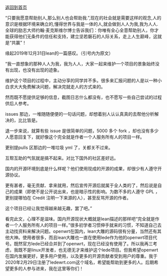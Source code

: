 [返回到首页](https://ledewrt.github.io/)   

“只要我愿意帮助别人,那么别人也会帮助我.”,现在的社会就是需要这样的观念,人的意识是根据环境来确立的,懂得世界与我是一体的人,就会做到人人为我,我为人人.全球的励志大师约翰·麦克斯维尔博士告诉我们：你唯有全心全意帮助别人，你才能获得他们无条件的信任和支持，建立坚若磐石的人际关系，走上人生巅峰，这就是“共赢”！



缘起2019年12月31日lean的一篇感叹。（引号内为原文）

“我一直想象的那种人人为我，我为人人，大家一起来维护一个项目的景象始终没有出现，也没有出现的迹象。

维护这个项目的过程中，主动分享的同学并不多。很多来汇报问题的人是以一种小白求大大免费解决问题，解决完就走人的方式来的。

然而既不愿提供足够的信息，截图日志什么都没有，也不愿写一些自己尝试的过程供后人参考。

issues 那边，一堆随随便便的一句话问题，却想着别人认认真真的去帮他分析解决的，比比皆是。

退一步来说，就算有些 issue 是很简单的问题，5000 多个 fork ，却也没有多少人愿意回复下，就好像这个完全就是作者一个人服务所有人的项目一样。

更别提pulls 区那边的一堆垃圾 yml 了，关都关不过来。

互帮互助的气氛就是搞不起来。对比下国外的社区差好远。

国内的开源环境到底是什么样呢？他们使用现成的开源的成果，却很少有人遵守开源协议。

更有甚者，毫无贡献、拿来就用，然后宣传开源后就属于全人类的了，然后说是自己的成果（即使不是公开说出来，也是暗示性的影响。为数不多的人遵守 GPL ，更别提哪怕在 Credit 注明一下来源的人），甚至反骂开源的作者。

这个项目已经让我觉得越来越无趣，罢了吧。”


看完此文，心理不是滋味。国内开源现状大概就是lean描述的那样吧“完全就是作者一个人服务所有人的项目一样。”很多初学者习惯伸手就来的习惯，不知道自己去主动找资料来解决问题。openwrt在国内，lean大雕的源码很有分量，当然还有其他大神。使用者很多，而且lean大雕也一直在使用lede作为他的openwrt项目代号。既然官方lede已经合并到了openwrt，现在已经没有使用了。所以我再三考虑，我既不是linux开发者，也无德无才来维护这个lede项目。但我希望openwrt在国内发展更好，更多用户使用，以及更多的开源贡献者受到用户的尊重。我于2020年2月29日注册了ledewrt.com这个域名，希望能帮助到更多的人。后期希望更多的人参与进来，我在这里等你们！
